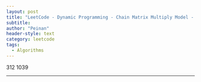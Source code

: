 ```yaml
---
layout: post
title: "LeetCode - Dynamic Programming - Chain Matrix Multiply Model - N/A"
subtitle:
author: "Peinan"
header-style: text
category: leetcode
tags:
  - Algorithms
---
```


312 1039

---
